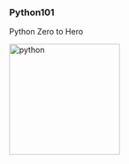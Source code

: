 ### Python101
Python Zero to Hero

<img src="https://media3.giphy.com/media/coxQHKASG60HrHtvkt/giphy.gif" width="200" alt ="python">
